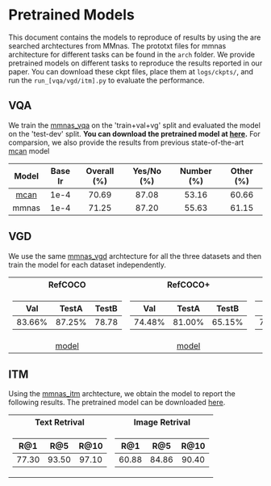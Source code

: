 # Pretrained Models

This document contains the models to reproduce of results by using the are searched archtectures from MMnas. The prototxt files for mmnas architecture for different tasks can be found in the `arch` folder. We provide pretrained models on different tasks to reproduce the results reported in our paper. You can download these ckpt files, place them at `logs/ckpts/`, and run the `run_[vqa/vgd/itm].py` to evaluate the performance. 

## VQA

We train the [mmnas_vqa](arch/mmnas_vqa.json) on the 'train+val+vg' split and evaluated the model on the 'test-dev' split. **You can download the pretrained model at [here](https://awma1-my.sharepoint.com/:u:/g/personal/yuz_l0_tn/EW-97Xbq_z1Cq8lL1O5GHLQBH7UQLomFOqBplFL9bf83EA?e=Jwyf9V).** For comparsion, we also provide the results from previous state-of-the-art [mcan](https://openaccess.thecvf.com/content_CVPR_2019/html/Yu_Deep_Modular_Co-Attention_Networks_for_Visual_Question_Answering_CVPR_2019_paper.html) model

| Model                                                                                  | Base lr | Overall (%) | Yes/No (%) | Number (%) | Other (%) | 
|:--------------------------------------------------------------------------------------:|:-------:|:-----------:|:----------:|:----------:|:---------:|
| [mcan](arch/mcan.json) | 1e-4    | 70.69       | 87.08      | 53.16      | 60.66     |
| mmnas | 1e-4    | 71.25       | 87.20      | 55.63      | 61.15     |

## VGD

We use the same [mmnas_vgd](./arch/mmnas_itm.json) archtecture for all the three datasets and then train the model for each dataset independently.

<table>
<tr><th> RefCOCO </th><th> RefCOCO+ </th><th> RefCOCORg </th></tr>
<tr><td>

| Val     | TestA   | TestB |
| :-------: | :-------: | :-----: |
| 83.66\% | 87.25\% | 78.78 |
</td><td>

| Val     | TestA   | TestB   |
| :-------: | :-------: | :-----: |
| 74.48\% | 81.00\% | 65.15\% |
</td><td>

| Val     | Test    |
| :-------: | :-------: |
| 74.59\% | 75.42\% |
</td></tr> 
<tr> 
    <td align="center"> <a href="https://awma1-my.sharepoint.com/:u:/g/personal/yuz_l0_tn/Ea0S0zcCV45GhVqWOeW0PHoBKkh6NwJRyVpCh8-cmpwFOA?e=IKJ09r">model</a> </td> 
    <td align="center"> <a href="https://awma1-my.sharepoint.com/:u:/g/personal/yuz_l0_tn/EVU2eXV6RLpCiHrDMOBtNLwB1hN0Kn88pC1lKEXCDUfZGQ?e=9yM1GF">model</a> </td> 
    <td align="center"> <a href="https://awma1-my.sharepoint.com/:u:/g/personal/yuz_l0_tn/EVU2eXV6RLpCiHrDMOBtNLwB1hN0Kn88pC1lKEXCDUfZGQ?e=9yM1GF">model</a> </td> 
</tr>
</table>

## ITM

Using the [mmnas_itm](./arch/mmnas_itm.json) archtecture, we obtain the model to report the following results. The pretrained model can be downloaded [here](https://awma1-my.sharepoint.com/:u:/g/personal/yuz_l0_tn/EYGlpkid3SJHoRUCsPy0x0sBPp3U5-8hLke7OJb9WGXNRw?e=fMsOap).

<table>
<tr><th> Text Retrival </th><th> Image Retrival</th></tr>
<tr><td>

| R@1    | R@5    | R@10   |
| :-----: | :-----: | :-----: |
| 77.30 | 93.50 | 97.10 |

</td><td>

| R@1    | R@5    | R@10   |
| :-----: | :-----: | :-----: |
| 60.88 | 84.86 | 90.40 |
</td></tr> 
</table>
